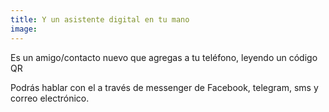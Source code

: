 ```yaml
---
title: Y un asistente digital en tu mano
image:
---
```


Es un amigo/contacto nuevo que agregas a tu teléfono, leyendo un código QR

Podrás hablar con el a través de messenger de Facebook, telegram, sms y correo electrónico.
